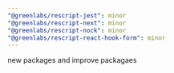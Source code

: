```yaml
---
"@greenlabs/rescript-jest": minor
"@greenlabs/rescript-next": minor
"@greenlabs/rescript-nock": minor
"@greenlabs/rescript-react-hook-form": minor
---
```


new packages and improve packagaes
